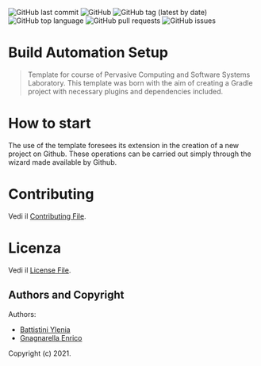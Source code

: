 ![GitHub last commit](https://img.shields.io/github/last-commit/enrignagna/buildautomationsetup)
![GitHub](https://img.shields.io/github/license/enrignagna/buildautomationsetup)
![GitHub tag (latest by date)](https://img.shields.io/github/v/tag/enrignagna/buildautomationsetup)
![GitHub top language](https://img.shields.io/github/languages/top/enrignagna/buildautomationsetup)
![GitHub pull requests](https://img.shields.io/github/issues-pr/enrignagna/buildautomationsetup)
![GitHub issues](https://img.shields.io/github/issues/enrignagna/buildautomationsetup)


# Build Automation Setup 

<!---Sottotitolo / Slogan / Descrizione breve-->
> Template for course of Pervasive Computing and Software Systems Laboratory.
> This template was born with the aim of creating a Gradle project with necessary plugins and dependencies included.


# How to start
The use of the template foresees its extension in the creation of a new project on Github.
These operations can be carried out simply through the wizard made available by Github.

# Contributing
Vedi il [Contributing File](./CONTRIBUTING.md).

# Licenza
Vedi il [License File](./LICENSE).

## Authors and Copyright
Authors:
- [Battistini Ylenia](https://github.com/yleniaBattistini)
- [Gnagnarella Enrico](https://github.com/enrignagna)

Copyright (c) 2021.

